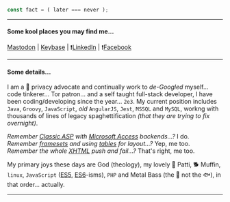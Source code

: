 ```javascript
const fact = ( later === never );
```

---
#### Some kool places you may find me...
[Mastodon](https://mastodon.social/@inhabitant) | [Keybase](https://keybase.io/inhabitant) | :heavy_exclamation_mark:[LinkedIn](https://duckduckgo.com/?q=%28%28inhabitant%29AND%28human%29%29%20site%3Alinkedin.com) | :heavy_exclamation_mark:[Facebook](https://duckduckgo.com/?q=%28%28inhabitant%29AND%28human%29%29%20site%3Afacebook.com)

---
#### Some details...

I am a :closed_lock_with_key: privacy advocate and continually work to *de-Googled* myself... code tinkerer... Tor patron... and a self taught full-stack developer, I have been coding/developing since the year... `2e3`. My current position includes `Java`, `Groovy`, `JavaScript`, *old* `AngularJS`, `Jest`, `MSSQL` and `MySQL`, workng with thousands of lines of legacy spaghettification *(that they are trying to fix overnight)*.

*Remember [Classic ASP](https://en.wikipedia.org/wiki/Active_Server_Pages) with [Microsoft Access](https://en.wikipedia.org/wiki/Microsoft_Access) backends...?* I do.  
*Remember [framesets](https://developer.mozilla.org/en-US/docs/Web/HTML/Element/frameset) and using [tables](https://developer.mozilla.org/en-US/docs/Web/HTML/Element/table) for layout...?* Yep, me too.  
*Remember the whole [XHTML](https://en.wikipedia.org/wiki/XHTML) push and fail...?* That's right, me too.

My primary joys these days are God (theology), my lovely :woman: Patti, :dog2: Muffin, `linux`, `JavaScript` ([ES5](https://en.wikipedia.org/wiki/ECMAScript#5th_Edition), [ES6](https://en.wikipedia.org/wiki/ECMAScript#6th_Edition_%E2%80%93_ECMAScript_2015)-isms), `PHP` and Metal Bass (the :guitar: not the :fish:), in that order...  actually.

---

